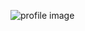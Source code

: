 ![profile image](https://cdn.shopify.com/s/files/1/0034/1917/7060/products/Bean-Broad-Windsor-Vegetable-Mckenzie-Seeds_1400x.jpg?v=1545082217)
